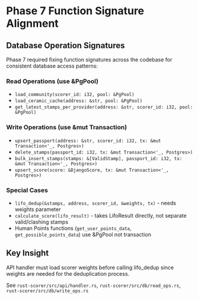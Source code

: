 # Phase 7 Function Signature Alignment

## Database Operation Signatures

Phase 7 required fixing function signatures across the codebase for consistent database access patterns:

### Read Operations (use &PgPool)
- `load_community(scorer_id: i32, pool: &PgPool)`
- `load_ceramic_cache(address: &str, pool: &PgPool)`
- `get_latest_stamps_per_provider(address: &str, scorer_id: i32, pool: &PgPool)`

### Write Operations (use &mut Transaction)
- `upsert_passport(address: &str, scorer_id: i32, tx: &mut Transaction<'_, Postgres>)`
- `delete_stamps(passport_id: i32, tx: &mut Transaction<'_, Postgres>)`
- `bulk_insert_stamps(stamps: &[ValidStamp], passport_id: i32, tx: &mut Transaction<'_, Postgres>)`
- `upsert_score(score: &DjangoScore, tx: &mut Transaction<'_, Postgres>)`

### Special Cases
- `lifo_dedup(&stamps, address, scorer_id, &weights, tx)` - needs weights parameter
- `calculate_score(lifo_result)` - takes LifoResult directly, not separate valid/clashing stamps
- Human Points functions (`get_user_points_data`, `get_possible_points_data`) use &PgPool not transaction

## Key Insight

API handler must load scorer weights before calling lifo_dedup since weights are needed for the deduplication process.

See `rust-scorer/src/api/handler.rs`, `rust-scorer/src/db/read_ops.rs`, `rust-scorer/src/db/write_ops.rs`